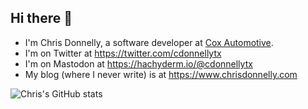 ## Hi there 👋

- I'm Chris Donnelly, a software developer at [Cox Automotive](https://github.com/Cox-Automotive/).
- I'm on Twitter at https://twitter.com/cdonnellytx
- I'm on Mastodon at <a rel="me" href="https://hachyderm.io/@cdonnellytx">https://hachyderm.io/@cdonnellytx</a><!-- Doesn't work. Stubbornly waiting for https://github.com/community/community/discussions/6248 -->
- My blog (where I never write) is at https://www.chrisdonnelly.com

<picture>
<source 
  srcset="https://github-readme-stats.vercel.app/api?username=cdonnellytx&show_icons=true&theme=dark"
  media="(prefers-color-scheme: dark)"
/>
<source
  srcset="https://github-readme-stats.vercel.app/api?username=cdonnellytx&show_icons=true"
  media="(prefers-color-scheme: light), (prefers-color-scheme: no-preference)"
/>
<img alt="Chris's GitHub stats" src="https://github-readme-stats.vercel.app/api?username=cdonnellytx&show_icons=true" />
</picture>
